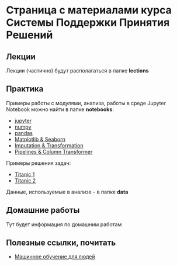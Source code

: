 # Страница с материалами курса Системы Поддержки Принятия Решений
## Лекции
Лекции (частично) будут располагаться в папке **lections**
## Практика
Примеры работы с модулями, анализа, работы в среде Jupyter Notebook можно найти в папке **notebooks**:
- [jupyter](./notebooks/jupyter-notebook-commands.ipynb)
- [numpy](./notebooks/numpy.ipynb)
- [pandas](./notebooks/pandas.ipynb)
- [Matplotlib & Seaborn](./notebooks/matplotlib-seaborn.ipynb)
- [Imputation & Transformation](./notebooks/imputation-transformation.ipynb)
- [Pipelines & Column Transformer](./notebooks/pipelines-column-transformer.ipynb)

Примеры решения задач:
- [Titanic 1](./notebooks/titanic-example.ipynb)
- [Titanic 2](./notebooks/pipelines-column-transformer.ipynb)

Данные, используемые в анализе - в папке **data**
## Домашние работы
Тут будет информация по домашним работам
## Полезные ссылки, почитать
- [Машинное обучение для людей](https://vas3k.ru/blog/machine_learning/)